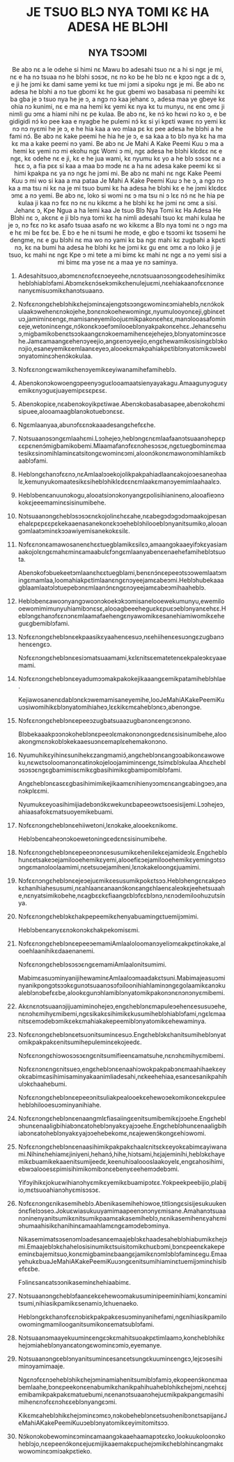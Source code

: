 <h1 align='center'>JE TSUO BLƆ NYA TOMI KƐ HA ADESA HE BLƆHI</h1>
<h2 align='center'>NYA TSƆƆMI</h2>
<p align='center'>Be abɔ nɛ a le odehe si himi nɛ Mawu bɔ adesahi tsuo nɛ a hi si ngɛ je mi, nɛ e ha nɔ tsuaa nɔ he blɔhi sɔsɔɛ, nɛ nɔ ko be he blɔ nɛ e kpɔɔ ngɛ a dɛ ɔ, e ji he jɔmi kɛ dami same yemi kɛ tue mi jɔmi a sipoku ngɛ je mi.
Be abɔ nɛ adesa he blɔhi a nɔ tue gbomi kɛ he guɛ gbemi wo basabasa ni peemihi kɛ ba gba je ɔ tsuo nya he je ɔ, a ngɔ nɔ kaa jehanɛ ɔ, adesa maa ye gbeye kɛ ohia nɔ kunimi, nɛ e ma na hemi kɛ yemi kɛ nya kɛ tu munyu, nɛ enɛ ɔmɛ ji nimli gu ɔmɛ a hiami nihi nɛ pe kulaa.
Be abɔ nɛ, ke nɔ́ ko hɛwi nɔ ko ɔ, e be gidigidi nɔ́ ko pee kaa e nyagbe he pulemi nɔ́ kɛ si yi kpɛti wawɛ nɔ yemi kɛ nɔ nɔ nyɛmi he je ɔ, e he hia kaa a wo mlaa pɛ kɛ pee adesa he blɔhi a he fami nɔ́.
Be abɔ nɛ kake peemi he hia he je ɔ, e sa kaa a to blɔ nya kɛ ha ma kɛ ma a kake peemi nɔ yami.
Be abɔ nɛ Je Mahi A Kake Peemi Kuu ɔ ma a hemi kɛ yemi nɔ mi ekohu ngɛ Womi ɔ mi, ngɛ adesa he blɔhi klɛdɛɛ nɛ e ngɛ, kɛ odehe nɛ e ji, kɛ e he jua wami, kɛ nyumu kɛ yo a he blɔ sɔsɔɛ nɛ a hɛɛ ɔ, a fia pɛɛ si kaa a maa bɔ mɔde nɛ a ha nɛ adesa kake peemi kɛ si himi kpakpa nɛ ya nɔ ngɛ he jɔmi mi.
Be abɔ nɛ mahi nɛ ngɛ Kake Peemi Kuu ɔ mi wo si kaa a ma pataa Je Mahi A Kake Peemi Kuu ɔ he ɔ, a ngɔ nɔ ka a ma tsu ni kɛ na je mi tsuo bumi kɛ ha adesa he blɔhi kɛ e he jɔmi klɛdɛɛ ɔmɛ a nɔ yemi.
Be abɔ nɛ, loko si womi nɛ ɔ ma tsu ni ɔ lɛɛ nɔ́ nɛ he hia pe kulaa ji kaa nɔ fɛɛ nɔ nɛ nu kikɛmɛ a he blɔhi kɛ he jɔmi nɛ ɔmɛ a sisi.
Jehanɛ ɔ,
Kpe Ngua a ha lemi kaa
Je tsuo Blɔ Nya Tomi kɛ Ha Adesa He Blɔhi nɛ ɔ,
akɛnɛ e ji blɔ nya tomi kɛ ha nimli adesahi tsuo kɛ mahi kulaa he je ɔ, nɔ fɛɛ nɔ kɛ asafo tsuaa asafo nɛ wo kikɛmɛ a Blɔ nya tomi nɛ ɔ ngɔ ma e hɛ mi be fɛɛ be. E bɔ e he ni tsumi he mɔde, e gbo e tsɔɔmi kɛ tsɔsemi he dengme, nɛ e gu blɔhi nɛ ma wo nɔ yami kɛ ba ngɛ mahi kɛ zugbahi a kpɛti nɔ, kɛ na bumi ha adesa he blɔhi kɛ he jɔmi kɛ gu enɛ ɔmɛ a nɔ loko ji je tsuo, kɛ mahi nɛ ngɛ Kpe ɔ mi tete a mi bimɛ kɛ mahi nɛ ngɛ a nɔ yemi sisi a mi bimɛ ma yɔse nɛ a maa ye nɔ saminya.</p>
<ol>
  <li>
    <p>Adesahitsuoɔ,abɔmɛnɛnɔfɛɛnɔeyeehe,nɛnɔtsuaanɔsɔngɛodehesihimikɛheblɔhiablɔfami.Abɔmɛkɛnɔ́sekɔmikɛhenulejuɛmi,nɛehiakaanɔfɛɛnɔnɛenanyɛmisuɔmikɛhanɔtsuaanɔ.</p>
  </li>
  <li>
    <p>Nɔfɛɛnɔngɛheblɔhikɛhejɔminɛajengɔtsɔɔngɛwominɛɔmiaheblɔ,nɛnɔ́kokulaakɔwehenɛnɔkojehe,bɔnɛnɔkoehewomingɛ,nyumulooyonɛeji,gbinɛetuɔ,jamiminɛengɛ,mamisaneyemiloojuɛmikpakonɛehɛɛ,manɔlooasafominɛeje,wetoninɛengɛ,nɔ́konɛkɔɔefɔmilooeblɔnyakpakonɛehɛɛ.Jehanɛsehuɔ,migbamikobenɛtsɔɔkaangɛnɔkoemamihenɛejehejeɔ,blɔnyatominɛɔsɛehe.Jamɛamaangɛehenɔyeejio,angɛenɔyeejio,engɛhewamikosisingɛblɔkonɔjio,esaneyemikɛemlaanɛeyeɔ,alooekɛmakpahiakpɛtiblɔnyatomikɔweblɔnyatominɛɔhenɔ́kokulaa.</p>
  </li>
  <li>
    <p>Nɔfɛɛnɔngɛwamikɛhenɔyemikɛeyiwanamihefamiheblɔ.</p>
  </li>
  <li>
    <p>Abenɔkonɔkowoengɔpeenyɔguɛlooamaatsienyayakagu.Amaagunyɔguɛyemikɛnyɔguɛjuayemipɛsɛpɛsɛ.</p>
  </li>
  <li>
    <p>Abenɔkopiɛe,nɛabenɔkoyikpɛtiwae.Abenɔkobasabasapee,abenɔkohɛmisipuee,alooamaagblanɔkotuebɔnɛsɛ.</p>
  </li>
  <li>
    <p>Ngɛmlaanyaa,abunɔfɛɛnɔkaaadesangɛhefɛɛhe.</p>
  </li>
  <li>
    <p>Nɔtsuaanɔsɔngɛmlaahɛmi.Lɔɔhejeɔ,heblɔngɛnɛmlaafaanɔtsuaanɔhepɛpɛɛpɛnenɔ́migbamikobemi.Mlaamafanɔfɛɛnɔhesɔsɔɛ,ngɛtuegbominɛmaatesikɛsinɔmihlaminɛatsitongɛwominɛɔmi,aloonɔ́konɛmawonɔmihlamikɛbaablɔfami.</p>
  </li>
  <li>
    <p>Heblɔngɛhanɔfɛɛnɔ,nɛAmlaalɔɔekojolikpakpahiadlaanɛakojoɔesaneɔhaalɛ,kemunyukomaatesikɛsiheblɔhiklɛdɛɛnɛmlaakɛmanɔyemimlaahaalɛɔ.</p>
  </li>
  <li>
    <p>Heblɔbenɛanuunɔkogu,alooatsiɔnɔkonyangɛpolisihianinenɔ,alooafieɔnɔkokɛjeeemaminɛsisinumibehe.</p>
  </li>
  <li>
    <p>Nɔtsuaanɔngɛheblɔsɔsɔɛnɛkojolinɛhɛɛahe,nɛabegɔdɔgɔdɔmaakojpesanehalɛpɛpɛɛpɛkekaaenasanekonɛkɔɔeheblɔhilooeblɔnyanitsumiko,alooangɔmlaatɔminɛkɔɔawiyemisanekokɛsilɛ.</p>
  </li>
  <li>
    <p>Nɔfɛɛnɔnɛamawosanenɛhɛɛtuegblamikɛsilɛɔ,amaangɔkaaeyifɔkɛyasiamaakojolɛngɛmahɛminɛamaabulɛfɔngɛmlaanyabenɛenaehefamiheblɔtsuota.</p>
    <p>Abenɔkofɔbuekeetɔmlaanɛhɛɛtuegblami,benɛnɔ́nɛepeeɔtsɔɔwemlaatɔmingɛmamlaa,loomahiakpɛtimlaanɛngɛnɔyeejamɛabeɔmi.Heblɔhubekaaagblaamlaatɔlɔtuepebɔnɛmlaanɔ́nɛngɛnɔyeejamɛabeɔmihaaheblɔ.</p>
  </li>
  <li>
    <p>Heblɔbenɛawoɔnyangɔwoɔnɔkoekɔkɔɔmisanelooewekumunyu,ewemilooewomimimunyuhiamibɔnɛsɛ,alooagbeeeheguɛkɛpuɛɔeblɔnyanɛehɛɛ.Heblɔngɛhanɔfɛɛnɔnɛmlaamafaehengɛnyawomikɛesanehiamiwomikɛeheguɛgbemiblɔfami.</p>
  </li>
  <li>
    <p>Nɔfɛɛnɔngɛheblɔnɛekpaasikɛyaahenɛesuɔ,nɛehiihenɛesuɔngɛzugbanɔhenɛengɛɔ.</p>
    <p>Nɔfɛɛnɔngɛheblɔnɛesiɔmatsuaamami,kɛlɛnitsɛematetenɛekpaleɔkɛyaaemami.</p>
  </li>
  <li>
    <p>Nɔfɛɛnɔngɛheblɔnɛeyadumɔɔmakpakokejikaaangɛemikpatamiheblɔhlae.</p>
    <p>Kejiawosanenɛdablɔnɛkɔwemamisaneyemihe,looJeMahiAKakePeemiKuuɔsiwomihikɛblɔnyatomihiaheɔ,lɛɛkikɛmɛaheblɔnɛɔ,abenɔngɔe.</p>
  </li>
  <li>
    <p>Nɔfɛɛnɔngɛheblɔnɛepeeɔzugbatsuaazugbanɔnɛengɛɔnɔno.</p>
    <p>Blɔbekaaakpɔɔnɔkoheblɔnɛpeeɔlɛmakonɔnongɛedɛnɛsisinumibehe,alooakongmɛnɔkoblɔkekaaesuɔnɛemaplɛehemakonɔno.</p>
  </li>
  <li>
    <p>Nyumuhikɛyihinɛsunihekɛzangmamiɔ́,angɛheblɔnɛangɔɔabikonɛawoweku,nɛwɛtsoloomanɔnɛatinɔkojeloojamiminɛengɛ,tsímɛblɔkulaa.Ahɛɛheblɔsɔsɔɛngɛgbamimisɛmikɛgbasihimikɛgbamipomiblɔfami.</p>
    <p>Angɛheblɔnɛasɛɛgbasihimimikejikaamɛnihienyɔɔmɛnɛangɛabingɔeɔ,ananɔkplɛɛmi.</p>
    <p>Nyumukɛeyoasihimijiadebɔnɔ́kɛwekunɛbapeeɔwɛtsoesisijemi.Lɔɔhejeɔ,ahiaasafokɛmatsuoyemikebuami.</p>
  </li>
  <li>
    <p>Nɔfɛɛnɔngɛheblɔnɛehiiwetoni,lɛnɔkake,alooekɛnikomɛ.</p>
    <p>Heblɔbenɛaheɔnɔkoewetoningɛedɛnɛsisinumibehe.</p>
  </li>
  <li>
    <p>Nɔfɛɛnɔngɛheblɔnɛepeeɔnɔnɛesusumikɛehenilekɛejamideɔlɛ.Engɛheblɔhunɛetsakeɔejamilooehemikɛyemi,alooefiɛɔejamilooehemikɛyemingɔtsɔɔngɛmanɔloolaamimi,nɛetsuɔejamiheni,lɛnɔkakeloongɛjuamimi.</p>
  </li>
  <li>
    <p>Nɔfɛɛnɔngɛheblɔnɛejeɔejuɛmikɛesusumikpokɛtsɔɔ.Heblɔhengɛnɛakpeɔkɛhaníhiahesusumi,nɛahlaanɛanaanɔ́konɛangɛhlaenɛaleɔkɛjeehetsuaahe,nɛnyatsimikobehe,nɛagbɛɛkɛfiaangɛblɔfɛɛblɔnɔ,nɛnɔdemiloohuzutsínya.</p>
  </li>
  <li>
    <p>Nɔfɛɛnɔngɛheblɔkɛhakpepeemikɛhenyabuamingɛtuemijɔmimi.</p>
    <p>Heblɔbenɛanyɛɛnɔkonɔkɛhakpekomisɛmi.</p>
  </li>
  <li>
    <p>NɔfɛɛnɔngɛheblɔnɛepeeɔemamiAmlaaloloomanɔyeliɔmɛakpɛtinɔkake,alooehlaanihikɛdaaenanemi.</p>
    <p>NɔfɛɛnɔngɛheblɔsɔsɔɛngɛemamiAmlaalonitsumimi.</p>
    <p>MabimɛasuɔminyanijihewaminɛAmlaaloɔmaadakɛtsuni.Mabimajeasuɔminyanikpongɔtsɔɔkɛgunɔtsuaanɔsɔfɔiloonihiahlaminɔngɛgolaamikɛanɔkualeblɔnɔbefɛɛbe,alookɛgunɔhlamiblɔnyatomikpakonɔnɛnɔnɔnyɛmibemi.</p>
  </li>
  <li>
    <p>Akɛnɛnɔtsuaanɔjijuamiminohejeɔ,engɛheblɔnɛmapuleɔehenɛesusuɔehe,nɛnɔhɛmihyɛmibemi,ngɛsikakɛsihimikɛkusumiheblɔhiablɔfami,ngɛlɛmaanitsɛemɔdebɔmikɛekɛmahiakakepeemiblɔnyatomikɛehewaminya.</p>
  </li>
  <li>
    <p>Nɔfɛɛnɔngɛheblɔnɛetsuɔnitsuminɛesuɔ.Engɛheblɔkɛhanitsumiheblɔnyatomikpakpakɛenitsumihepuleminɛekojeedɛ.</p>
    <p>Nɔfɛɛnɔngɛhiɔwosɔsɔɛngɛnitsumifieenɛamatsuhe,nɛnɔhɛmihyɛmibemi.</p>
    <p>Nɔfɛɛnɔnɛngɛnitsueɔ,engɛheblɔnɛenaahiɔwokpakpabɔnɛmaahihaekɛeyokɛabimɛasihimisaminyakaanimliadesahi,nɛkeehehiaa,esanɛesanikpahihulɔkɛhaahebumi.</p>
    <p>Nɔfɛɛnɔngɛheblɔnɛepeeɔnitsuliakpealooekɛehewoɔekomikonɛekɛpuleeheblɔhilooesuɔminyanihiahe.</p>
  </li>
  <li>
    <p>Nɔfɛɛnɔngɛheblɔnɛenaangmlɛfiasaiingɛenitsumibemikɛjɔɔehe.Engɛheblɔhunɛenaaligbihiabɔnɛatoheblɔnyakɛyajɔɔehe.Engɛheblɔhunɛenaaligbihiabɔnɛatoheblɔnyakɛyajɔɔehebekomɛ,nɛajewenɔ́kongɛehiɔwomi.</p>
  </li>
  <li>
    <p>Nɔfɛɛnɔngɛheblɔnɛenaasihimikpakpakɛhaalɛnitsɛkɛeyokɛabimɛayiwanami.Níhinɛhehiamɛjiniyeni,hehanɔ́,hihe,hiɔtsami,hɛjajeminíhi,heblɔkɛhayemikɛbuamikekaaenitsumijeedɛ,keenuhiɔaloooslaakoyelɛ,engɛahosihimi,ebwɔalooesɛpimisihimikomibɔnɛebenyɛeehemɔdebɔmi.</p>
    <p>Yifɔyihikɛjokuɛwihianɔhyɛmikɛyemikɛbuamipɔtɛɛ.Yokpeekpeebijio,plabijio,mɛtsuoahianɔhyɛmisɔsɔɛ.</p>
  </li>
  <li>
    <p>Nɔfɛɛnɔngɛnikasemiheblɔ.Abenikasemihehiɔwoe,titliɔngɛsisijesukuukenɔ́nɛfielɔɔseɔ.Jokuɛwiasukuuyamimaapeenɔnɔnyɛmisane.Amahanɔtsuaanɔninenyanitsumikɛnitsumikpaamɛakasemiheblɔ,nɛnikasemihenɛyahɛmiɔhumaahisikɛhanihinɛamaahlamɛngɛamɔdebɔminya.</p>
    <p>Nikasemimatsɔsenɔmlɔadesanɛemaajeblɔkɛhaadesaheblɔhiabumikɛhejɔmi.Emaajeblɔkɛhahelosisinumikɛtsuisitomikɛhuɛbɔmi,bɔnɛpeenɛkakepeeminɛbajemitsuo,konɛmigbaminɛbaangɛjamikɛnɔmlɔblɔfaminɛegu.EmaayehukɛbuaJeMahiAKakePeemiKuuɔngɛenitsumihiaminɛtuemijɔminɛhisibefɛɛbe.</p>
    <p>Fɔlinɛsanɛatsɔɔnikaseminɛhehiaabimɛ.</p>
  </li>
  <li>
    <p>Nɔtsuaanɔngɛheblɔfaanɛekɛehewoɔmakusuminipeeminíhiami,konɛaminitsumi,níhiasikpamikɛsenamiɔ,lɛhuenaeko.</p>
    <p>Heblɔngɛkɛhanɔfɛɛnɔbiɛkpakpakɛesuɔminyanihefami,ngɛníhiasikpamiloowomingmamilooganitsumikonɛematsublɔfami.</p>
  </li>
  <li>
    <p>Nɔtsuaanɔmaayekuuminɛengɛɔkɛmahitsuoakpɛtimlaamɔ,konɛheblɔhikɛhejɔmiaheblɔnyanɛatongɛwominɛɔmiɔ,eyemanye.</p>
  </li>
  <li>
    <p>Nɔtsuaanɔngɛeblɔnyanitsuminɛesanɛetsungɛkuuminɛengɛɔ,lejɛɔsesihiminɔyamimaaje.</p>
    <p>Ngɛnɔfɛɛnɔeheblɔhikɛhejɔminamiahenitsumiblɔfamiɔ,ekopeenɔ́konɛmaabemlaahe,bɔnɛpeekonɛenabumikɛhanikpahihuaheblɔhikɛhejɔmi,nɛehɛɛjemibamikpakpakɛmatuebumi,nɛenanɔtsuaanɔhejuɛmikpakpangɛmasihimihenɛnɔfɛɛnɔhɛɛeblɔnyangɛɔmi.</p>
    <p>Kikɛmɛaheblɔhikɛhejɔminɛɔmɛɔ,nɔkobeheblɔnɛetsuɔhenibɔnɛtsapijanɛJeMahiAKakePeemiKuuɔeblɔnyatomikɛeyimitomitsɔɔ.</p>
  </li>
  <li>
    <p>Nɔ́konɔkobewominɛɔminɛamaangɔkaaehaamapɔtɛɛko,lookuukoloonɔkoheblɔjo,nɛepeenɔ́konɛejuɛmijikaaemakɛpuɛhejɔmikɛheblɔhinɛangmakɛwowominɛɔmiɔakpɛtieko.</p>
  </li>
</ol>
